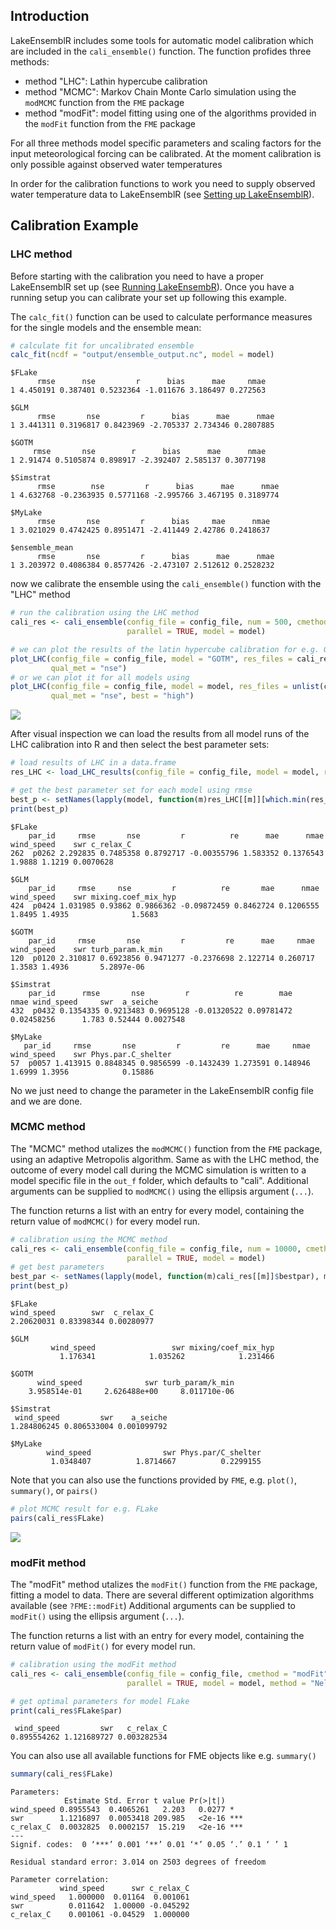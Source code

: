 ## Introduction
LakeEnsemblR includes some tools for automatic model calibration which are included in the `cali_ensemble()` function. The function profides three methods:

 - method "LHC": Lathin hypercube calibration
 - method "MCMC": Markov Chain Monte Carlo simulation using the `modMCMC` function from the `FME` package
 - method "modFit": model fitting using one of the algorithms provided in the `modFit` function from the `FME` package

For all three methods model specific parameters and scaling factors for the input meteorological forcing can be calibrated. At the moment calibration is only possible against observed water temperatures

In order for the calibration functions to work you need to supply observed water temperature data to LakeEnsemblR (see [Setting up LakeEnsemblR](https://github.com/aemon-j/LakeEnsemblR/wiki/2.-Setting-up-LakeEnsemblR#temperature-profile-data)).

## Calibration Example

### LHC method

Before starting with the calibration you need to have a proper LakeEnsemblR set up (see [Running LakeEnsembR](https://github.com/aemon-j/LakeEnsemblR/wiki/3.-Running-LakeEnsemblR)). Once you have a running setup you can calibrate your set up following this example.

The `calc_fit()` function can be used to calculate performance measures for the single models and the ensemble mean:
```R
# calculate fit for uncalibrated ensemble
calc_fit(ncdf = "output/ensemble_output.nc", model = model)
```

```
$FLake
      rmse      nse         r      bias      mae     nmae
1 4.450191 0.387401 0.5232364 -1.011676 3.186497 0.272563

$GLM
      rmse       nse         r      bias      mae      nmae
1 3.441311 0.3196817 0.8423969 -2.705337 2.734346 0.2807885

$GOTM
     rmse       nse        r      bias      mae      nmae
1 2.91474 0.5105874 0.898917 -2.392407 2.585137 0.3077198

$Simstrat
      rmse        nse         r      bias      mae      nmae
1 4.632768 -0.2363935 0.5771168 -2.995766 3.467195 0.3189774

$MyLake
      rmse       nse         r      bias     mae      nmae
1 3.021029 0.4742425 0.8951471 -2.411449 2.42786 0.2418637

$ensemble_mean
      rmse       nse         r      bias      mae      nmae
1 3.203972 0.4086384 0.8577426 -2.473107 2.512612 0.2528232
```
now we calibrate the ensemble using the `cali_ensemble()` function with the "LHC" method
```R
# run the calibration using the LHC method
cali_res <- cali_ensemble(config_file = config_file, num = 500, cmethod = "LHC",
                          parallel = TRUE, model = model)

# we can plot the results of the latin hypercube calibration for e.g. GOTM using plot_LHC
plot_LHC(config_file = config_file, model = "GOTM", res_files = cali_res$GOTM,
         qual_met = "nse")
# or we can plot it for all models using
plot_LHC(config_file = config_file, model = model, res_files = unlist(cali_res),
         qual_met = "nse", best = "high")
```

![](https://github.com/aemon-j/LakeEnsemblR/blob/master/images/plot_cali_gotm.png)<!-- -->

After visual inspection we can load the results from all model runs of the LHC calibration into R and then select the best parameter sets:
```R
# load results of LHC in a data.frame
res_LHC <- load_LHC_results(config_file = config_file, model = model, res_files = unlist(cali_res))

# get the best parameter set for each model using rmse
best_p <- setNames(lapply(model, function(m)res_LHC[[m]][which.min(res_LHC[[m]]$rmse), ]), model)
print(best_p)
```

```
$FLake
    par_id     rmse       nse         r          re      mae      nmae wind_speed    swr c_relax_C
262  p0262 2.292835 0.7485358 0.8792717 -0.00355796 1.583352 0.1376543     1.9888 1.1219 0.0070628

$GLM
    par_id     rmse     nse         r          re       mae      nmae wind_speed    swr mixing.coef_mix_hyp
424  p0424 1.031985 0.93862 0.9866362 -0.09872459 0.8462724 0.1206555     1.8495 1.4935              1.5683

$GOTM
    par_id     rmse       nse         r         re      mae     nmae wind_speed    swr turb_param.k_min
120  p0120 2.310817 0.6923856 0.9471277 -0.2376698 2.122714 0.260717     1.3583 1.4936       5.2897e-06

$Simstrat
    par_id      rmse       nse         r          re        mae       nmae wind_speed     swr  a_seiche
432  p0432 0.1354335 0.9213483 0.9695128 -0.01320522 0.09781472 0.02458256      1.783 0.52444 0.0027548

$MyLake
   par_id     rmse       nse         r         re      mae     nmae wind_speed    swr Phys.par.C_shelter
57  p0057 1.413915 0.8848345 0.9856599 -0.1432439 1.273591 0.148946     1.6999 1.3956            0.15886
```
No we just need to change the parameter in the LakeEnsemblR config file and we are done. 

### MCMC method

The "MCMC" method utalizes the `modMCMC()` function from the `FME` package, using an adaptive Metropolis algorithm. Same as with the LHC method, the outcome of every model call during the MCMC simulation is written to a model specific file in the `out_f` folder, which defaults to "cali". Additional arguments can be supplied to `modMCMC()` using the ellipsis argument (`...`).

The function returns a list with an entry for every model, containing the return value of `modMCMC()` for every model run. 

```R
# calibration using the MCMC method
cali_res <- cali_ensemble(config_file = config_file, num = 10000, cmethod = "MCMC",
                          parallel = TRUE, model = model)
# get best parameters
best_par <- setNames(lapply(model, function(m)cali_res[[m]]$bestpar), model)
print(best_p)
```

```
$FLake
wind_speed        swr  c_relax_C 
2.20620031 0.83398344 0.00280977 

$GLM
         wind_speed                 swr mixing/coef_mix_hyp 
           1.176341            1.035262            1.231466 

$GOTM
      wind_speed              swr turb_param/k_min 
    3.958514e-01     2.626488e+00     8.011710e-06 

$Simstrat
 wind_speed         swr    a_seiche 
1.284806245 0.806533004 0.001099792 

$MyLake
        wind_speed                swr Phys.par/C_shelter 
         1.0348407          1.8714667          0.2299155 
```

Note that you can also use the functions provided by `FME`, e.g. `plot()`, `summary()`, or `pairs()`

```R
# plot MCMC result for e.g. FLake
pairs(cali_res$FLake)
```
![](https://github.com/aemon-j/LakeEnsemblR/blob/master/images/MCMC_example.png)<!-- -->

### modFit method

The "modFit" method utalizes the `modFit()` function from the `FME` package, fitting a model to data. There are several different optimization algorithms available (see `?FME::modFit`) Additional arguments can be supplied to `modFit()` using the ellipsis argument (`...`).

The function returns a list with an entry for every model, containing the return value of `modFit()` for every model run. 

```R
# calibration using the modFit method
cali_res <- cali_ensemble(config_file = config_file, cmethod = "modFit",
                          parallel = TRUE, model = model, method = "Nelder-Mead")

# get optimal parameters for model FLake
print(cali_res$FLake$par)

```

```
 wind_speed         swr   c_relax_C 
0.895554262 1.121689727 0.003282534 
```

You can also use all available functions for FME objects like e.g. `summary()`
```R
summary(cali_res$FLake)
```

```
Parameters:
            Estimate Std. Error t value Pr(>|t|)    
wind_speed 0.8955543  0.4065261   2.203   0.0277 *  
swr        1.1216897  0.0053418 209.985   <2e-16 ***
c_relax_C  0.0032825  0.0002157  15.219   <2e-16 ***
---
Signif. codes:  0 ‘***’ 0.001 ‘**’ 0.01 ‘*’ 0.05 ‘.’ 0.1 ‘ ’ 1

Residual standard error: 3.014 on 2503 degrees of freedom

Parameter correlation:
           wind_speed      swr c_relax_C
wind_speed   1.000000  0.01164  0.001061
swr          0.011642  1.00000 -0.045292
c_relax_C    0.001061 -0.04529  1.000000
```